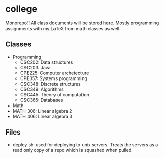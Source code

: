 # college

Monorepo!! All class documents will be stored here. Mostly programming assignments with my LaTeX from math classes as well. 

## Classes
- Programming
  - CSC202: Data structures
  - CSC203: Java
  - CPE225: Computer archetecture
  - CPE357: Systems programming
  - CSC348: Discrete structures
  - CSC349: Algorithms 
  - CSC445: Theory of computation
  - CSC365: Databases
 - Math
  - MATH 306: Linear algebra 2
  - MATH 406: Linear algebra 3

## Files
- deploy.sh: used for deploying to unix servers. Treats the servers as a read only copy of a repo which is squashed when pulled.
